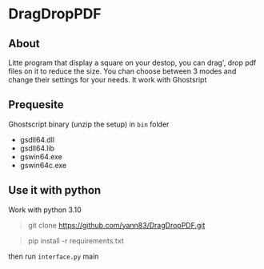 # DragDropPDF

## About

Litte program that display a square on your destop, you can drag', drop pdf files on it to reduce the size. You chan choose between 3 modes and change their settings for your needs.
It work with Ghostsript

## Prequesite

Ghostscript binary (unzip the setup) in `bin` folder

 - gsdll64.dll
 - gsdll64.lib
 - gswin64.exe
 - gswin64c.exe
 
## Use it with python

Work with python 3.10

> git clone https://github.com/yann83/DragDropPDF.git

> pip install -r requirements.txt

then run `interface.py` main